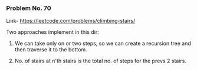 ### Problem No. 70
Link- https://leetcode.com/problems/climbing-stairs/

Two approaches implement in this dir:
1. We can take only on or two steps, so we can create a recursion tree and then traverse it to the bottom.

2. No. of stairs at n'th stairs is the total no. of steps for the prevs 2 stairs.
